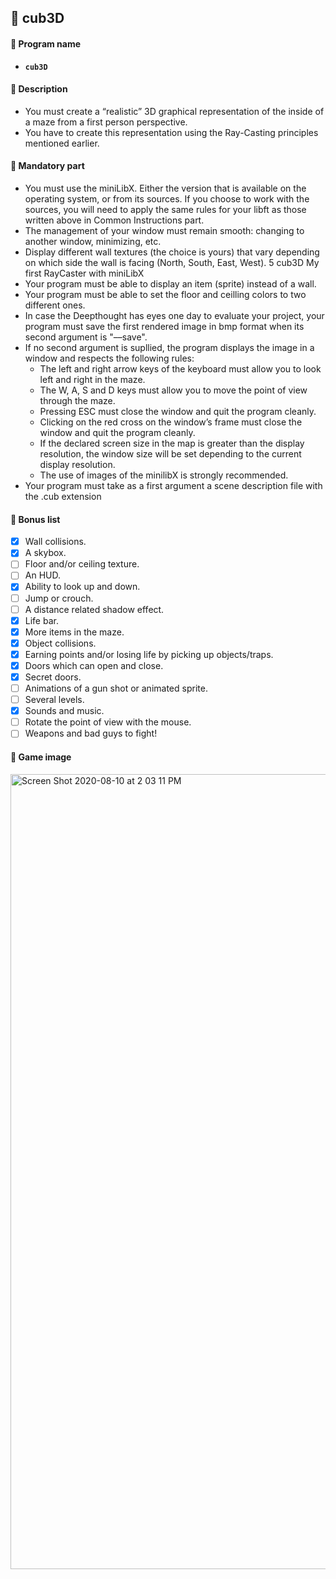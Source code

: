 ## :notebook_with_decorative_cover: cub3D

#### :page_facing_up: Program name

- **`cub3D`**

#### :page_facing_up: Description

- You must create a “realistic” 3D graphical representation of the inside of a maze from a first person perspective. 
- You have to create this representation using the Ray-Casting principles mentioned earlier.

#### :page_facing_up: Mandatory part

- You must use the miniLibX. Either the version that is available on the operating system, or from its sources. If you choose to work with the sources, you will need to apply the same rules for your libft as those written above in Common Instructions part.
- The management of your window must remain smooth: changing to another window, minimizing, etc.
- Display different wall textures (the choice is yours) that vary depending on which side the wall is facing (North, South, East, West). 5 cub3D My first RayCaster with miniLibX
- Your program must be able to display an item (sprite) instead of a wall.
- Your program must be able to set the floor and ceilling colors to two different ones.
- In case the Deepthought has eyes one day to evaluate your project, your program must save the first rendered image in bmp format when its second argument is "––save".
- If no second argument is supllied, the program displays the image in a window and respects the following rules:
  - The left and right arrow keys of the keyboard must allow you to look left and right in the maze.
  - The W, A, S and D keys must allow you to move the point of view through the maze.
  - Pressing ESC must close the window and quit the program cleanly.
  - Clicking on the red cross on the window’s frame must close the window and quit the program cleanly.
  - If the declared screen size in the map is greater than the display resolution, the window size will be set depending to the current display resolution.
  - The use of images of the minilibX is strongly recommended.
- Your program must take as a first argument a scene description file with the .cub extension

#### :page_facing_up: Bonus list

- [x] Wall collisions.
- [x] A skybox.
- [ ] Floor and/or ceiling texture.
- [ ] An HUD.
- [x] Ability to look up and down.
- [ ] Jump or crouch.
- [ ] A distance related shadow effect.
- [x] Life bar.
- [x] More items in the maze.
- [x] Object collisions.
- [x] Earning points and/or losing life by picking up objects/traps.
- [x] Doors which can open and close.
- [x] Secret doors.
- [ ] Animations of a gun shot or animated sprite.
- [ ] Several levels.
- [x] Sounds and music.
- [ ] Rotate the point of view with the mouse.
- [ ] Weapons and bad guys to fight!

#### :page_facing_up: Game image

<div>
<img width="1272" alt="Screen Shot 2020-08-10 at 2 03 11 PM" src="https://user-images.githubusercontent.com/61400214/89755228-a230e480-db19-11ea-87de-315e9ae6d10e.png">
</div>
